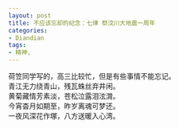 ```yaml
---
layout: post
title: 不应该忘却的纪念：七律 祭汶川大地震一周年
categories:
- Diandian
tags:
- 精神, 
---
```

荷笠同学写的，高三比较忙，但是有些事情不能忘记。
<br />青江无力绕青山，残瓦蛛丝弃井闲。
<br />黄菊藏情芳素淡，苍松泣露泪泫潸。
<br />今宵杳月如期至，昨岁离魂可梦还。
<br />一夜风深花作塚，八方送暖入心湾。